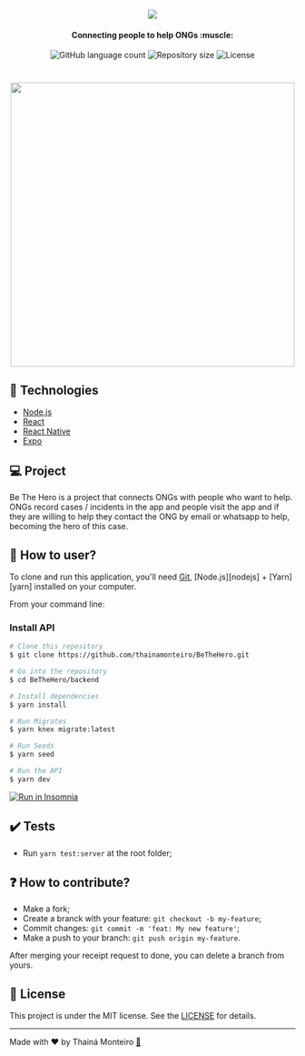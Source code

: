  <h1 align="center">
  <img src="mobile/src/assets/logo@3x.png" />
  </h1>
  
  <h4 align="center"> 
	 Connecting people to help ONGs :muscle:
  </h4>
  
  <p align="center">
  <img alt="GitHub language count" src="https://img.shields.io/github/languages/count/thainamonteiro/BeTheHero">
  <img alt="Repository size" src="https://img.shields.io/github/repo-size/thainamonteiro/BeTheHero">
 
  <img alt="License" src="https://img.shields.io/github/license/thainamonteiro/BeTheHero">
  </p>

  <h1 align="center">
  <img src="mobile/assets/mockup.png" width="500px" />
  </h1>
  
  
## :rocket: Technologies

- [Node.js](https://nodejs.org/en/) 
- [React](https://reactjs.org)
- [React Native](https://facebook.github.io/react-native/)
- [Expo](https://expo.io/)

## :computer: Project 

Be The Hero is a project that connects ONGs with people who want to help.
ONGs record cases / incidents in the app and people visit the app and if they are willing to help they contact the ONG by email or whatsapp to help, becoming the hero of this case. 

## :round_pushpin: How to user?

To clone and run this application, you'll need [Git](https://git-scm.com), [Node.js][nodejs] + [Yarn][yarn] installed on your computer.

From your command line:

### Install API
```bash
# Clone this repository
$ git clone https://github.com/thainamonteiro/BeTheHero.git

# Go into the repository
$ cd BeTheHero/backend

# Install dependencies
$ yarn install

# Run Migrates
$ yarn knex migrate:latest 

# Run Seeds
$ yarn seed

# Run the API
$ yarn dev
```

<p>
  <a href="https://insomnia.rest/run/?label=https://github.com/thainamonteiro/BeTheHero/blob/master/Insomnia_all.json" target="_blank"><img src="https://insomnia.rest/images/run.svg" alt="Run in Insomnia"></a>
</p>

## :heavy_check_mark: Tests

- Run `yarn test:server` at the root folder;


## :question: How to contribute? 

- Make a fork;
- Create a branck with your feature: `git checkout -b my-feature`;
- Commit changes: `git commit -m 'feat: My new feature'`;
- Make a push to your branch: `git push origin my-feature`.

After merging your receipt request to done, you can delete a branch from yours.

## :memo: License

This project is under the MIT license. See the [LICENSE](https://github.com/thainamonteiro/BeTheHero/blob/master/LICENSE) for details.

---

Made with :heart: by Thainá Monteiro [:girl:](https://www.linkedin.com/in/danielobara/)



